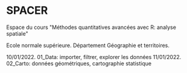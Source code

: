 # SPACER
Espace du cours "Méthodes quantitatives avancées avec R: analyse spatiale"

Ecole normale supérieure. Département Géographie et territoires. 



10/01/2022. 01_Data: importer, filtrer, explorer les données
11/01/2022. 02_Carto: données géométriques, cartographie statistique
